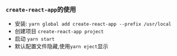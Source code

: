 ### `create-react-app`的使用

* 安装: `yarn global add create-react-app --prefix /usr/local`
* 创建项目 `create-react-app project`
* 启动 `yarn start`
* 默认配置文件隐藏,使用`yarn eject`显示
